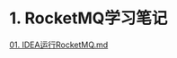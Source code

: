 # 1. RocketMQ学习笔记

[01. IDEA运行RocketMQ.md](RocketMQ%E5%AD%A6%E4%B9%A0%E7%AC%94%E8%AE%B0%2F01.%20IDEA%E8%BF%90%E8%A1%8CRocketMQ.md)